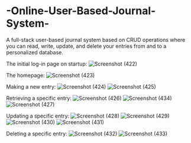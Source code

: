 # -Online-User-Based-Journal-System-
A full-stack user-based journal system based on CRUD operations where you can read, write, update, and delete your entries from and to a personalized database.

The initial log-in page on startup:
![Screenshot (422)](https://github.com/mad18-lab/-Online-User-Based-Journal-System-/assets/80634128/8a20718f-fe8c-43f8-9422-57ec9e44291e)

The homepage:
![Screenshot (423)](https://github.com/mad18-lab/-Online-User-Based-Journal-System-/assets/80634128/3c97020e-8951-438f-af0b-05b537fd33ab)

Making a new entry:
![Screenshot (424)](https://github.com/mad18-lab/-Online-User-Based-Journal-System-/assets/80634128/ed33ce15-2d77-4c8a-9899-f0da92c4cec8)
![Screenshot (425)](https://github.com/mad18-lab/-Online-User-Based-Journal-System-/assets/80634128/c42d10ed-88f6-4a46-b77f-0a1854036431)

Retrieving a specific entry:
![Screenshot (426)](https://github.com/mad18-lab/-Online-User-Based-Journal-System-/assets/80634128/17794d47-07cc-46e6-a9e8-7c51d8816ccd)
![Screenshot (434)](https://github.com/mad18-lab/-Online-User-Based-Journal-System-/assets/80634128/37117a58-a41b-4680-b0d1-cbc532a95b34)
![Screenshot (427)](https://github.com/mad18-lab/-Online-User-Based-Journal-System-/assets/80634128/b708ed58-39fc-4b43-91ac-de79994c7281)

Updating a specific entry:
![Screenshot (428)](https://github.com/mad18-lab/-Online-User-Based-Journal-System-/assets/80634128/d54bdc59-64f8-4b62-95d7-3624f9f75603)
![Screenshot (429)](https://github.com/mad18-lab/-Online-User-Based-Journal-System-/assets/80634128/47a9c20a-a4b8-455e-97a6-3bcb1099e1f6)
![Screenshot (430)](https://github.com/mad18-lab/-Online-User-Based-Journal-System-/assets/80634128/9dd589e9-475b-4314-9294-7dfa55a0310b)
![Screenshot (431)](https://github.com/mad18-lab/-Online-User-Based-Journal-System-/assets/80634128/888c4171-89b8-4cbd-ba09-b8aa8919faec)

Deleting a specific entry:
![Screenshot (432)](https://github.com/mad18-lab/-Online-User-Based-Journal-System-/assets/80634128/2a5cbfc0-18e2-4bc9-8eef-92cd7c499ce8)
![Screenshot (433)](https://github.com/mad18-lab/-Online-User-Based-Journal-System-/assets/80634128/17719ee3-f146-4a14-b9d1-011a291a5142)
